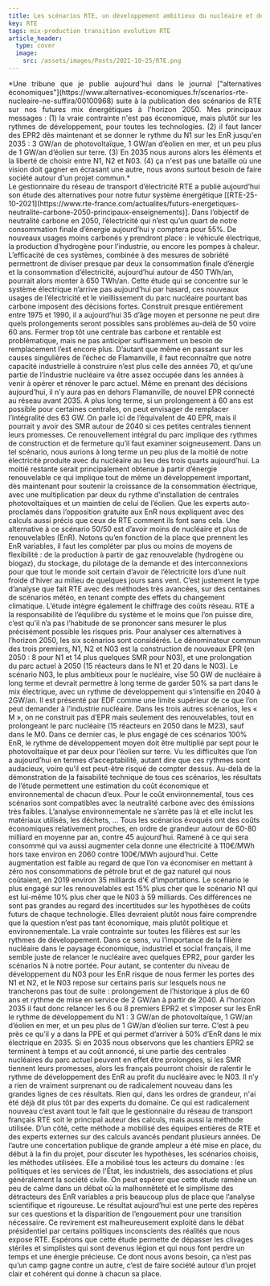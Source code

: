 ```yaml
---
title: Les scénarios RTE, un développement ambitieux du nucléaire et des renouvelables est nécessaire.
key: RTE
tags: mix-production transition evolution RTE
article_header:
  type: cover
  image:
    src: /assets/images/Posts/2021-10-25/RTE.png
---
```


<span class="summary" style="display:block; text-align: justify">
*Une tribune que je publie aujourd'hui dans le journal ["alternatives économiques"](https://www.alternatives-economiques.fr/scenarios-rte-nucleaire-ne-suffira/00100968) suite à la publication des scénarios de RTE sur nos futures mix énergétiques à l'horizon 2050. Mes principaux messages : (1) la vraie contrainte n'est pas économique, mais plutôt sur les rythmes de développement, pour toutes les technologies. (2) il faut lancer des EPR2 dès maintenant et se donner le rythme du N1 sur les EnR jusqu'en 2035 : 3 GW/an de photovoltaïque, 1 GW/an d’éolien en mer, et un peu plus de 1 GW/an d’éolien sur terre. (3) En 2035 nous aurons alors les éléments et la liberté de choisir entre N1, N2 et N03. (4) ça n'est pas une bataille où une vision doit gagner en écrasant une autre, nous avons surtout besoin de faire société autour d'un projet commun.*
</span>
<!--more-->
<span class="mytext">
Le gestionnaire du réseau de transport d’électricité RTE a publié aujourd’hui son étude des alternatives pour notre futur système énergétique [[RTE-25-10-2021](https://www.rte-france.com/actualites/futurs-energetiques-neutralite-carbone-2050-principaux-enseignements)]. Dans l’objectif de neutralité carbone en 2050, l’électricité qui n’est qu’un quart de notre consommation finale d’énergie aujourd’hui y comptera pour 55%. De nouveaux usages moins carbonés y prendront place : le véhicule électrique, la production d’hydrogène pour l’industrie, ou encore les pompes à chaleur. L’efficacité de ces systèmes, combinée à des mesures de sobriété permettront de diviser presque par deux la consommation finale d’énergie et la consommation d’électricité, aujourd’hui autour de 450 TWh/an, pourrait alors monter à 650 TWh/an.
</span>

<span class="mytext">
Cette étude qui se concentre sur le système électrique n’arrive pas aujourd’hui par hasard, ces nouveaux usages de l’électricité et le vieillissement du parc nucléaire pourtant bas carbone imposent des décisions fortes. Construit presque entièrement entre 1975 et 1990, il a aujourd’hui 35 d’âge moyen et personne ne peut dire quels prolongements seront possibles sans problèmes au-delà de 50 voire 60 ans. Fermer trop tôt une centrale bas carbone et rentable est problématique, mais ne pas anticiper suffisamment un besoin de remplacement l’est encore plus. D’autant que même en passant sur les causes singulières de l’échec de Flamanville, il faut reconnaître que notre capacité industrielle à construire n’est plus celle des années 70, et qu’une partie de l’industrie nucléaire va être assez occupée dans les années à venir à opérer et rénover le parc actuel.
</span>

<span class="mytext">
Même en prenant des décisions aujourd’hui, il n’y aura pas en dehors Flamanville, de nouvel EPR connecté au réseau avant 2035. A plus long terme, si un prolongement à 60 ans est possible pour certaines centrales, on peut envisager de remplacer l’intégralité des 63 GW. On parle ici de l’équivalent de 40 EPR, mais il pourrait y avoir des SMR autour de 2040 si ces petites centrales tiennent leurs promesses. Ce renouvellement intégral du parc implique des rythmes de construction et de fermeture qu’il faut examiner soigneusement. Dans un tel scénario, nous aurions à long terme un peu plus de la moitié de notre électricité produite avec du nucléaire au lieu des trois quarts aujourd’hui. La moitié restante serait principalement obtenue à partir d’énergie renouvelable ce qui implique tout de même un développement important, dès maintenant pour soutenir la croissance de la consommation électrique, avec une multiplication par deux du rythme d’installation de centrales photovoltaïques et un maintien de celui de l’éolien. Que les experts auto-proclamés dans l’opposition gratuite aux EnR nous expliquent avec des calculs aussi précis que ceux de RTE comment ils font sans cela. Une alternative à ce scénario 50/50 est d’avoir moins de nucléaire et plus de renouvelables (EnR). Notons qu’en fonction de la place que prennent les EnR variables, il faut les compléter par plus ou moins de moyens de flexibilité : de la production à partir de gaz renouvelable (hydrogène ou biogaz), du stockage, du pilotage de la demande et des interconnexions pour que tout le monde soit certain d’avoir de l’électricité lors d’une nuit froide d’hiver au milieu de quelques jours sans vent. C’est justement le type d’analyse que fait RTE avec des méthodes très avancées, sur des centaines de scénarios météo, en tenant compte des effets du changement climatique. L’étude intègre également le chiffrage des coûts réseau. RTE a la responsabilité de l’équilibre du système et le moins que l’on puisse dire, c’est qu’il n’a pas l’habitude de se prononcer sans mesurer le plus précisément possible les risques pris.
</span>

<span class="mytext">
Pour analyser ces alternatives à l’horizon 2050, les six scénarios sont considérés. Le dénominateur commun des trois premiers, N1, N2 et N03 est la construction de nouveaux EPR (en 2050 : 8 pour N1 et 14 plus quelques SMR pour N03), et une prolongation du parc actuel à 2050 (15 réacteurs dans le N1 et 20 dans le N03). Le scénario N03, le plus ambitieux pour le nucléaire, vise 50 GW de nucléaire à long terme et devrait permettre à long terme de garder 50% sa part dans le mix électrique, avec un rythme de développement qui s’intensifie en 2040 à 2GW/an. Il est présenté par EDF comme une limite supérieur de ce que l’on peut demander à l’industrie nucléaire. Dans les trois autres scénarios, les « M », on ne construit pas d’EPR mais seulement des renouvelables, tout en prolongeant le parc nucléaire (15 réacteurs en 2050 dans le M23), sauf dans le M0. Dans ce dernier cas, le plus engagé de ces scénarios 100% EnR, le rythme de développement moyen doit être multiplié par sept pour le photovoltaïque et par deux pour l’éolien sur terre. Vu les difficultés que l’on a aujourd’hui en termes d’acceptabilité, autant dire que ces rythmes sont audacieux, voire qu’il est peut-être risqué de compter dessus.
</span>

<span class="mytext">
Au-delà de la démonstration de la faisabilité technique de tous ces scénarios, les résultats de l’étude permettent une estimation du coût économique et environnemental de chacun d’eux. Pour le coût environnemental, tous ces scénarios sont compatibles avec la neutralité carbone avec des émissions très faibles. L’analyse environnementale ne s’arrête pas là et elle inclut les matériaux utilisés, les déchets, ... Tous les scénarios évoqués ont des coûts économiques relativement proches, en ordre de grandeur autour de 60-80 milliard en moyenne par an, contre 45 aujourd’hui. Ramené à ce qui sera consommé qui va aussi augmenter cela donne une électricité à 110€/MWh hors taxe environ en 2060 contre 100€/MWh aujourd’hui. Cette augmentation est faible au regard de que l’on va économiser en mettant à zéro nos consommations de pétrole brut et de gaz naturel qui nous coûtaient, en 2019 environ 35 milliards d’€ d’importations. Le scénario le plus engagé sur les renouvelables est 15% plus cher que le scénario N1 qui est lui-même 10% plus cher que le N03 à 59 milliards. Ces différences ne sont pas grandes au regard des incertitudes sur les hypothèses de coûts futurs de chaque technologie. Elles devraient plutôt nous faire comprendre que la question n’est pas tant économique, mais plutôt politique et environnementale.
</span>

<span class="mytext">
La vraie contrainte sur toutes les filières est sur les rythmes de développement. Dans ce sens, vu l’importance de la filière nucléaire dans le paysage économique, industriel et social français, il me semble juste de relancer le nucléaire avec quelques EPR2, pour garder les scénarios N à notre portée. Pour autant, se contenter du niveau de développement du N03 pour les EnR risque de nous fermer les portes des N1 et N2, et le N03 repose sur certains paris sur lesquels nous ne trancherons pas tout de suite : prolongement de l’historique à plus de 60 ans et rythme de mise en service de 2 GW/an à partir de 2040. A l’horizon 2035 il faut donc relancer les 6 ou 8 premiers EPR2 et s’imposer sur les EnR le rythme de développement du N1 : 3 GW/an de photovoltaïque, 1 GW/an d’éolien en mer, et un peu plus de 1 GW/an d’éolien sur terre. C’est à peu près ce qu’il y a dans la PPE et qui permet d’arriver à 50% d’EnR dans le mix électrique en 2035. Si en 2035 nous observons que les chantiers EPR2 se terminent à temps et au coût annoncé, si une partie des centrales nucléaires du parc actuel peuvent en effet être prolongées, si les SMR tiennent leurs promesses, alors les français pourront choisir de ralentir le rythme de développement des EnR au profit du nucléaire avec le N03.
</span>

<span class="mytext">
Il n’y a rien de vraiment surprenant ou de radicalement nouveau dans les grandes lignes de ces résultats. Rien qui, dans les ordres de grandeur, n'ai été déjà dit plus tôt par des experts du domaine. Ce qui est radicalement nouveau c’est avant tout le fait que le gestionnaire du réseau de transport français RTE soit le principal auteur des calculs, mais aussi la méthode utilisée. D’un côté, cette méthode a mobilisé des équipes entières de RTE et des experts externes sur des calculs avancés pendant plusieurs années. De l’autre une concertation publique de grande ampleur a été mise en place, du début à la fin du projet, pour discuter les hypothèses, les scénarios choisis, les méthodes utilisées. Elle a mobilisé tous les acteurs du domaine : les politiques et les services de l'État, les industriels, des associations et plus généralement la société civile.
</span>

<span class="mytext">
On peut espérer que cette étude ramène un peu de calme dans un débat où la malhonnêteté et le simplisme des détracteurs des EnR variables a pris beaucoup plus de place que l’analyse scientifique et rigoureuse. Le résultat aujourd’hui est une perte des repères sur ces questions et la disparition de l’engouement pour une transition nécessaire. Ce revirement est malheureusement exploité dans le débat présidentiel par certains politiques inconscients des réalités que nous expose RTE. Espérons que cette étude permette de dépasser les clivages stériles et simplistes qui sont devenus légion et qui nous font perdre un temps et une énergie précieuse. Ce dont nous avons besoin, ça n’est pas qu’un camp gagne contre un autre, c’est de faire société autour d’un projet clair et cohérent qui donne à chacun sa place.
</span>
